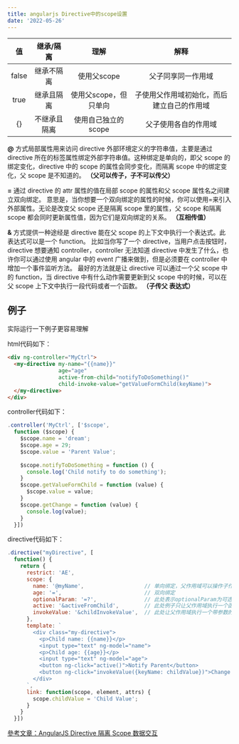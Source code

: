 ```yaml
---
title: angularjs Directive中的scope设置
date: '2022-05-26'
---
```


<!-- # angularjs Directive中的scope设置 -->

| 值	| 继承/隔离 |	理解  | 解释   |
|:---:|:--------:|:-----:|:-----:|
| false |	继承不隔离	 | 使用父scope	        | 父子同享同一作用域 |
| true  |	继承且隔离	 | 使用父scope，但只单向 |	子使用父作用域初始化，而后建立自己的作用域 |
| {}	  | 不继承且隔离 | 使用自己独立的scope	 | 父子使用各自的作用域 |

**@** 方式局部属性用来访问 directive 外部环境定义的字符串值，主要是通过 directive 所在的标签属性绑定外部字符串值。这种绑定是单向的，即父 scope 的绑定变化，directive 中的 scope 的属性会同步变化，而隔离 scope 中的绑定变化，父 scope 是不知道的。
**（父可以传子，子不可以传父）**

**=** 通过 directive 的 attr 属性的值在局部 scope 的属性和父 scope 属性名之间建立双向绑定。
意思是，当你想要一个双向绑定的属性的时候，你可以使用=来引入外部属性。无论是改变父 scope 还是隔离 scope 里的属性，父 scope 和隔离 scope 都会同时更新属性值，因为它们是双向绑定的关系。
**（互相传值）**

**&** 方式提供一种途经是 directive 能在父 scope 的上下文中执行一个表达式。此表达式可以是一个 function。
比如当你写了一个 directive，当用户点击按钮时，directive 想要通知 controller，controller 无法知道 directive 中发生了什么，也许你可以通过使用 angular 中的 event 广播来做到，但是必须要在 controller 中增加一个事件监听方法。
最好的方法就是让 directive 可以通过一个父 scope 中的 function，当 directive 中有什么动作需要更新到父 scope 中的时候，可以在父 scope 上下文中执行一段代码或者一个函数。
**（子传父 表达式）**

## 例子
实际运行一下例子更容易理解

html代码如下：
```html
<div ng-controller="MyCtrl">
  <my-directive my-name="{{name}}"
                age="age"
                active-from-child="notifyToDoSomething()"
                child-invoke-value="getValueFormChild(keyName)">
  </my-directive>
</div>
```
controller代码如下：
```javascript
.controller('MyCtrl', ['$scope',
  function ($scope) {
    $scope.name = 'dream';
    $scope.age = 29;
    $scope.value = 'Parent Value';
    
    $scope.notifyToDoSomething = function () {
      console.log('Child notify to do something');
    }
    $scope.getValueFormChild = function (value) {
      $scope.value = value;
    }
    $scope.getChange = function (value) {
      console.log(value);
    }
  }])
```
directive代码如下：

```javascript
.directive("myDirective", [
  function() {
    return {
      restrict: 'AE',
      scope: {
        name: '@myName',                   // 单向绑定，父作用域可以操作子作用域
        age: '=',                          // 双向绑定
        optionalParam: '=?',               // 此处表示optionalParam为可选，使用时未传入该属性，不会报错
        active: '&activeFromChild',        // 此处例子只让父作用域执行一个函数（目的是：通知父作用域执行某些操作）
        invokeValue: '&childInvokeValue',  // 此处让父作用域执行一个带参数的函数（目的是：可以传值至父作用域，并执行一些操作）
      },
      template: `
        <div class="my-directive">
          <p>Child name: {{name}}</p>
          <input type="text" ng-model="name">
          <p>Child age: {{age}}</p>
          <input type="text" ng-model="age">
          <button ng-click="active()">Notify Parent</button>
          <button ng-click="invokeValue({keyName: childValue})">Change Value From Child</button>
        </div>
      `,
      link: function(scope, element, attrs) {
        scope.childValue = 'Child Value';
      }
    }
  }])
```

[參考文章：AngularJS Directive 隔离 Scope 数据交互](https://blog.coding.net/blog/angularjs-directive-isolate-scope)

